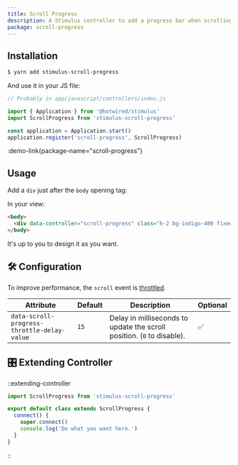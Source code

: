 ```yaml
---
title: Scroll Progress
description: A Stimulus controller to add a progress bar when scrolling.
package: scroll-progress
---
```


## Installation

```bash
$ yarn add stimulus-scroll-progress
```

And use it in your JS file:

```js
// Probably in app/javascript/controllers/index.js

import { Application } from '@hotwired/stimulus'
import ScrollProgress from 'stimulus-scroll-progress'

const application = Application.start()
application.register('scroll-progress', ScrollProgress)
```

:demo-link{package-name="scroll-progress"}

## Usage

Add a `div` just after the `body` opening tag:

In your view:

```html
<body>
  <div data-controller="scroll-progress" class="h-2 bg-indigo-400 fixed top-0"></div>
</body>
```

It's up to you to design it as you want.

## 🛠 Configuration

To improve performance, the `scroll` event is [throttled](https://lodash.com/docs/4.17.15#throttle).

| Attribute                                   | Default | Description                                                            | Optional |
| ------------------------------------------- | ------- | ---------------------------------------------------------------------- | -------- |
| `data-scroll-progress-throttle-delay-value` | `15`    | Delay in milliseconds to update the scroll position. (`0` to disable). | ✅       |

## 🎛 Extending Controller

::extending-controller

```js
import ScrollProgress from 'stimulus-scroll-progress'

export default class extends ScrollProgress {
  connect() {
    super.connect()
    console.log('Do what you want here.')
  }
}
```

::
